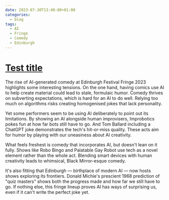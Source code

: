 ```yaml
---
date: 2023-07-30T13:40:00+01:00
categories:
  - blog
tags:
  - AI
  - Fringe
  - Comedy
  - Edinburgh
---
```

# [Test title](https://www.theguardian.com/culture/2023/jul/30/a-bot-walks-into-a-bar-edinburgh-fringe-performers-use-ai-to-write-jokes)

The rise of AI-generated comedy at Edinburgh Festival Fringe 2023 highlights some interesting tensions. On the one hand, having comics use AI to help create material could lead to stale, formulaic humor. Comedy thrives on subverting expectations, which is hard for an AI to do well. Relying too much on algorithms risks creating homogenised jokes that lack personality.

Yet some performers seem to be using AI deliberately to point out its limitations. By showing an AI alongside human improvisers, Improbotics pokes fun at how far bots still have to go. And Tom Ballard including a ChatGPT joke demonstrates the tech's hit-or-miss quality. These acts aim for humor by playing with our uneasiness about AI creativity.

What feels freshest is comedy that incorporates AI, but doesn't lean on it fully. Shows like Robo Bingo and Palatable Gay Robot use tech as a novel element rather than the whole act. Blending smart devices with human creativity leads to whimsical, Black Mirror-esque comedy.

It's also fitting that Edinburgh — birthplace of modern AI — now hosts shows exploring its frontiers. Donald Michie's prescient 1968 prediction of "quiz masters" shows both the progress made and how far we still have to go. If nothing else, this fringe lineup proves AI has ways of surprising us, even if it can't write the perfect joke yet.
